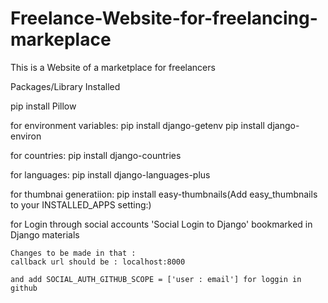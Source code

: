 # Freelance-Website-for-freelancing-markeplace
This is a Website of a marketplace for freelancers


Packages/Library Installed

pip install Pillow

for environment variables:
	pip install django-getenv
	pip install django-environ

for countries:
	pip install django-countries

for languages:
	pip install django-languages-plus

for thumbnai generatiion:
	pip install easy-thumbnails(Add easy_thumbnails to your INSTALLED_APPS setting:)

for Login through social accounts
	 'Social Login to Django' bookmarked in Django materials

	Changes to be made in that :
	callback url should be : localhost:8000 

	and add SOCIAL_AUTH_GITHUB_SCOPE = ['user : email'] for loggin in github